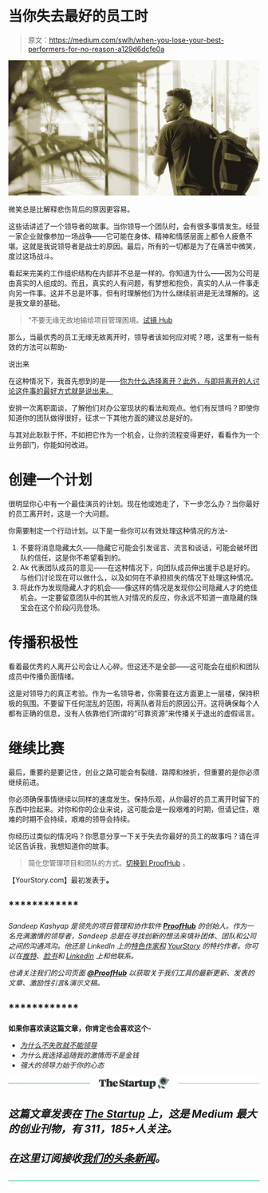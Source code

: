 # 当你失去最好的员工时

> 原文：<https://medium.com/swlh/when-you-lose-your-best-performers-for-no-reason-a129d6dcfe0a>

![](img/6e6bbc459e83f7fc732f90a550e1fd17.png)

微笑总是比解释悲伤背后的原因更容易。

这些话讲述了一个领导者的故事。当你领导一个团队时，会有很多事情发生。经营一家企业就像参加一场战争——它可能在身体、精神和情感层面上都令人疲惫不堪。这就是我说领导者是战士的原因。最后，所有的一切都是为了在痛苦中微笑，度过这场战斗。

看起来完美的工作组织结构在内部并不总是一样的。你知道为什么——因为公司是由真实的人组成的。而且，真实的人有问题，有梦想和抱负，真实的人从一件事走向另一件事。这并不总是坏事，但有时理解他们为什么继续前进是无法理解的。这是我文章的基础。

> “不要无缘无故地输给项目管理困境。[试镜 Hub](https://www.proofhub.com/?utm_source=Medium&utm_medium=Referral&utm_campaign=Company%20Culture&utm_term=CTA-1&utm_content=When%20you%20lose%20your%20best%20performers%20for%20no%C2%A0reason)

那么，当最优秀的员工无缘无故离开时，领导者该如何应对呢？嗯，这里有一些有效的方法可以帮助-

说出来

在这种情况下，我首先想到的是——[你为什么选择离开？此外，与即将离开的人讨论这件事的最好方式就是说出来。](/@kashyapvartika/this-is-how-you-are-making-good-employees-leave-your-company-b4e07f951fc)

安排一次离职面谈，了解他们对办公室现状的看法和观点。他们有反馈吗？即使你知道你的团队做得很好，征求一下其他方面的建议总是好的。

与其对此耿耿于怀，不如把它作为一个机会，让你的流程变得更好，看看作为一个业务部门，你能如何改进。

# 创建一个计划

很明显你心中有一个最佳演员的计划。现在他或她走了，下一步怎么办？当你最好的员工离开时，这是一个大问题。

你需要制定一个行动计划。以下是一些你可以有效处理这种情况的方法-

1.  不要将消息隐藏太久——隐藏它可能会引发谣言、流言和谈话，可能会破坏团队的信任，这是你不希望看到的。
2.  Ak 代表团队成员的意见——在这种情况下，向团队成员伸出援手总是好的。与他们讨论现在可以做什么，以及如何在不承担损失的情况下处理这种情况。
3.  将此作为发现隐藏人才的机会——像这样的情况是发现你公司隐藏人才的绝佳机会。一定要留意团队中的其他人对情况的反应，你永远不知道一直隐藏的珠宝会在这个阶段闪亮登场。

# 传播积极性

看着最优秀的人离开公司会让人心碎。但这还不是全部——这可能会在组织和团队成员中传播负面情绪。

这是对领导力的真正考验。作为一名领导者，你需要在这方面更上一层楼，保持积极的氛围。不要留下任何混乱的范围，将离队者背后的原因公开。这将确保每个人都有正确的信息，没有人依靠他们所谓的“可靠资源”来传播关于退出的虚假谣言。

# 继续比赛

最后，重要的是要记住，创业之路可能会有裂缝、路障和挫折，但重要的是你必须继续前进。

你必须确保事情继续以同样的速度发生。保持乐观，从你最好的员工离开时留下的东西中捡起来。对你和你的企业来说，这可能会是一段艰难的时期，但请记住，艰难的时期不会持续，艰难的领导会持续。

你经历过类似的情况吗？你愿意分享一下关于失去你最好的员工的故事吗？请在评论区告诉我，我想知道你的故事。

> 简化您管理项目和团队的方式。[切换到 ProofHub](https://www.proofhub.com/?utm_source=Medium&utm_medium=Referral&utm_campaign=Company%20Culture&utm_term=CTA-2&utm_content=When%20you%20lose%20your%20best%20performers%20for%20no%C2%A0reason) 。

【YourStory.com】最初发表于[](https://yourstory.com/mystory/fb90818f6e-when-you-lose-your-bes)**。**

## ************

*Sandeep Kashyap 是领先的项目管理和协作软件 [**ProofHub**](https://www.proofhub.com/?utm_source=Medium&utm_medium=Referral&utm_campaign=Company%20Culture&utm_term=Author%20Bio&utm_content=When%20you%20lose%20your%20best%20performers%20for%20no%C2%A0reason) 的创始人。作为一名充满激情的领导者，Sandeep 总是在寻找创新的想法来填补团体、团队和公司之间的沟通鸿沟。他还是 LinkedIn 上的[特色作家和](http://www.linkedin.com/in/sandeepkashyap/recent-activity/posts/) [YourStory](http://yourstory.com/author/_sandeepkashyap1) 的特约作者。你可以在[推特](http://twitter.com/kashyapsandeep)、[脸书](http://www.facebook.com/sandeepkashyap2)和 [LinkedIn](http://in.linkedin.com/in/sandeepkashyap) 上和他联系。*

*也请关注我们的公司页面 [**@ProofHub**](https://plus.google.com/u/0/b/108914464885286332891/+proofhub) 以获取关于我们工具的最新更新、发表的文章、激励性引言&演示文稿。*

## ************

****如果你喜欢读这篇文章，你肯定也会喜欢这个-****

*   *[为什么不失败就不能领导](/@kashyapsandeep/why-you-cant-lead-without-failing-cb8fc8e6c147)*
*   *为什么我选择追随我的激情而不是金钱*
*   *强大的领导力始于你的心态*

*[![](img/308a8d84fb9b2fab43d66c117fcc4bb4.png)](https://medium.com/swlh)*

## *这篇文章发表在 [The Startup](https://medium.com/swlh) 上，这是 Medium 最大的创业刊物，有 311，185+人关注。*

## *在这里订阅接收[我们的头条新闻](http://growthsupply.com/the-startup-newsletter/)。*

*[![](img/b0164736ea17a63403e660de5dedf91a.png)](https://medium.com/swlh)*